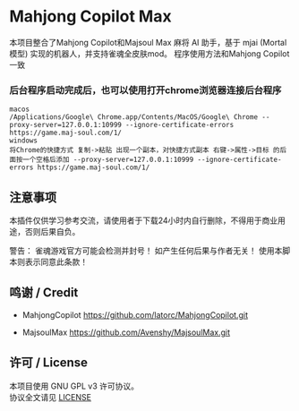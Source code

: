 # Mahjong Copilot Max

本项目整合了Mahjong Copilot和Majsoul Max
麻将 AI 助手，基于 mjai (Mortal模型) 实现的机器人，并支持雀魂全皮肤mod。
程序使用方法和Mahjong Copilot一致

### 后台程序启动完成后，也可以使用打开chrome浏览器连接后台程序

```
macos
/Applications/Google\ Chrome.app/Contents/MacOS/Google\ Chrome --proxy-server=127.0.0.1:10999 --ignore-certificate-errors https://game.maj-soul.com/1/
windows
将Chrome的快捷方式 复制->粘贴 出现一个副本，对快捷方式副本 右键->属性->目标 的后面按一个空格后添加 --proxy-server=127.0.0.1:10999 --ignore-certificate-errors https://game.maj-soul.com/1/
```

## 注意事项
本插件仅供学习参考交流，请使用者于下载24小时内自行删除，不得用于商业用途，否则后果自负。

警告：
雀魂游戏官方可能会检测并封号！
如产生任何后果与作者无关！
使用本脚本则表示同意此条款！



## 鸣谢 / Credit

- MahjongCopilot
  https://github.com/latorc/MahjongCopilot.git

- MajsoulMax
  https://github.com/Avenshy/MajsoulMax.git


## 许可 / License
本项目使用 GNU GPL v3 许可协议。  
协议全文请见 [LICENSE](LICENSE)
